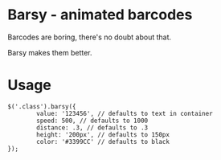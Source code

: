 # Barsy - animated barcodes

Barcodes are boring, there's no doubt about that.

Barsy makes them better.

# Usage

    $('.class').barsy({
            value: '123456', // defaults to text in container
            speed: 500, // defaults to 1000
            distance: .3, // defaults to .3
            height: '200px', // defaults to 150px
            color: '#3399CC' // defaults to black
    });